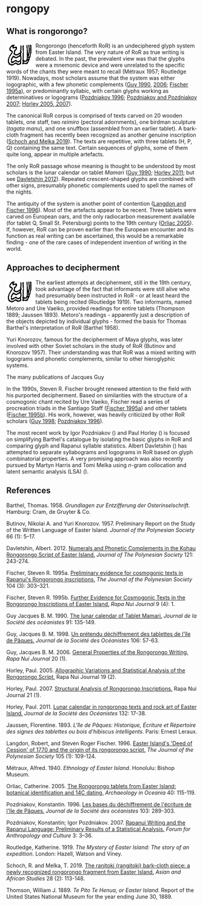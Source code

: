# rongopy
## What is rongorongo?
<img src="img/key.png" align="left">
<p>Rongorongo (henceforth RoR) is an undeciphered glyph system from Easter Island. The very nature of RoR as true writing is debated. In the past, the prevalent view was that the glyphs were a mnemonic device and were unrelated to the specific words of the chants they were meant to recall (Métraux 1957; Routledge 1919). Nowadays, most scholars assume that the system was either logographic, with a few phonetic complements (<a href="https://doi.org/10.3406/jso.1990.2882">Guy 1990,</a> <a href="https://kahualike.manoa.hawaii.edu/rnj/vol20/iss1/9/">2006</a>; <a href="https://www.jstor.org/stable/20706625">Fischer 1995a</a>), or predominantly syllabic, with certain glyphs working as determinatives or logograms (<a href="https://doi.org/10.3406/jso.1996.1995">Pozdniakov 1996</a>; <a href="http://pozdniakov.free.fr/publications/2007_Rapanui_Writing_and_the_Rapanui_Language.pdf">Pozdniakov and Pozdniakov 2007</a>; <a href="https://kahualike.manoa.hawaii.edu/rnj/vol19/iss2/6/">Horley 2005,</a><a href="https://kahualike.manoa.hawaii.edu/rnj/vol21/iss1/7/"> 2007</a>).</p>
<p>The canonical RoR corpus is comprised of texts carved on 20 wooden tablets, one staff, two <i>reimiro</i> (pectoral adornments), one birdman sculpture (<i>tagata manu</i>), and one snuffbox (assembled from an earlier tablet). A bark-cloth fragment has recently been recognized as another genuine inscription (<a href="ps://www.sav.sk/index.php?lang=sk&doc=journal-list&part=article_response_page&journal_article_no=17609">Schoch and Melka 2019</a>). The texts are repetitive, with three tablets (H, P, Q) containing the same text. Certain sequences of glyphs, some of them quite long, appear in multiple artefacts.<p>
<p>The only RoR passage whose meaning is thought to be understood by most scholars is the lunar calendar on tablet <i>Mamari</i> (<a href="https://doi.org/10.3406/jso.1990.2882">Guy 1990</a>; <a href="https://doi.org/10.4000/jso.6314">Horley 2011</a>; but see <a href="https://doi.org/10.15286/jps.121.3.243-274">Davletshin 2012</a>). Repeated crescent-shaped glyphs are combined with other signs, presumably phonetic complements used to spell the names of the nights.</p>
<p>The antiquity of the system is another point of contention (<a href="http://www.jstor.org/stable/20706648">Langdon and Fischer 1996</a>). Most of the artefacts appear to be recent. Three tablets were carved on European oars, and the only radiocarbon measurement available (for tablet Q, Small St. Petersburg) points to the 19th century (<a href="https://doi.org/10.1002/j.1834-4453.2005.tb00597.x">Orliac 2005</a>). If, however, RoR can be proven earlier than the European encounter and its function as real writing can be ascertained, this would be a remarkable finding - one of the rare cases of independent invention of writing in the world.</p>

## Approaches to decipherment
<img src="img/key.png" align="left">
<p>The earliest attempts at decipherment, still in the 19th century, took advantage of the fact that informants were still alive who had presumably been instructed in RoR - or at least heard the tablets being recited (Routledge 1919). Two informants, named Metoro and Ure Vaeiko, provided readings for entire tablets (Thompson 1889; Jaussen 1893). Metoro's readings - apparently just a description of the objects depicted by individual glyphs - formed the basis for Thomas Barthel's interpretation of RoR (Barthel 1958).</p>
<p>Yuri Knorozov, famous for the decipherment of Maya glyphs, was later involved with other Soviet scholars in the study of RoR (Butinov and Knorozov 1957). Their understanding was that RoR was a mixed writing with logograms and phonetic complements, similar to other hieroglyphic systems.</p>
<p>The many publications of Jacques Guy</p>
<p>In the 1990s, Steven R. Fischer brought renewed attention to the field with his purported decipherment. Based on similarities with the structure of a cosmogonic chant recited by Ure Vaeiko, Fischer read a series of procreation triads in the Santiago Staff (<a href="https://kahualike.manoa.hawaii.edu/rnj/vol9/iss4/1/">Fischer 1995a</a>) and other tablets (<a href="https://www.jstor.org/stable/20706625">Fischer 1995b</a>). His work, however, was heavily criticized by other RoR scholars (<a href="https://doi.org/10.3406/jso.1998.2041">Guy 1998</a>; <a href="https://doi.org/10.3406/jso.1996.1995">Pozdniakov 1996</a>).</p>
<p>The most recent work by Igor Pozdniakov () and Paul Horley () is focused on simplifying Barthel's catalogue by isolating the basic glyphs in RoR and comparing glyph and Rapanui syllable statistics. Albert Davletshin () has attempted to separate syllabograms and logograms in RoR based on glyph combinatorial properties. A very promising approach was also recently pursued by Martyn Harris and Tomi Melka using <i>n</i>-gram collocation and latent semantic analysis (LSA) ().</p>

## References
<p>Barthel, Thomas. 1958. <i>Grundlagen zur Entzifferung der Osterinselschrift.</i> Hamburg: Cram, de Gruyter & Co.</p>
<p>Butinov, Nikolai A. and Yuri Knorozov. 1957. Preliminary Report on the Study of the Written Language of Easter Island. <i>Journal of the Polynesian Society</i> 66 (1): 5–17.</p>
<p>Davletshin, Albert. 2012. <a href="https://doi.org/10.15286/jps.121.3.243-274">Numerals and Phonetic Complements in the Kohau Rongorongo Script of Easter Island.</a> <i>Journal of The Polynesian Society</i> 121: 243-274.</p>
<p>Fischer, Steven R. 1995a. <a href="https://www.jstor.org/stable/20706625">Preliminary evidence for cosmogonic texts in Rapanui's Rongorongo inscriptions.</a> <i>The Journal of the Polynesian Society</i> 104 (3): 303–321.</p>
<p>Fischer, Steven R. 1995b. <a href="https://kahualike.manoa.hawaii.edu/rnj/vol9/iss4/1/">Further Evidence for Cosmogonic Texts in the Rongorongo Inscriptions of Easter Island.</a> <i>Rapa Nui Journal</i> 9 (4): 1.</p>
<p>Guy Jacques B. M. 1990. <a href="https://doi.org/10.3406/jso.1990.2882">The lunar calendar of Tablet Mamari.</a> <i>Journal de la Société des océanistes</i> 91: 135-149.</p>
<p>Guy, Jacques B. M. 1998. <a href="https://doi.org/10.3406/jso.1998.2041">Un prétendu déchiffrement des tablettes de l'île de Pâques.</a> <i>Journal de la Société des Océanistes</i> 106: 57-63.</p>
<p>Guy, Jacques B. M. 2006. <a href="https://kahualike.manoa.hawaii.edu/rnj/vol20/iss1/9/">General Properties of the Rongorongo Writing.</a> <i>Rapa Nui Journal</i> 20 (1).</p>
<p>Horley, Paul. 2005. <a href="https://kahualike.manoa.hawaii.edu/rnj/vol19/iss2/6/">Allographic Variations and Statistical Analysis of the Rongorongo Script.</a> Rapa Nui Journal 19 (2).</p>
<p>Horley, Paul. 2007. <a href="https://kahualike.manoa.hawaii.edu/rnj/vol21/iss1/7/">Structural Analysis of Rongorongo Inscriptions.</a> Rapa Nui Journal 21 (1).</p>
<p>Horley, Paul. 2011. <a href="https://doi.org/10.4000/jso.6314">Lunar calendar in rongorongo texts and rock art of Easter Island.</a> <i>Journal de la Société des Océanistes</i> 132: 17-38.</p>
<p>Jaussen, Florentine. 1893. <i>L'île de Pâques: Historique, Écriture et Répertoire des signes des tablettes ou bois d'hibiscus intelligents</i>. Paris: Ernest Leraux.</p>
<p>Langdon, Robert, and Steven Roger Fischer. 1996. <a href="http://www.jstor.org/stable/20706648">Easter Island's 'Deed of Cession' of 1770 and the origin of its rongorongo script.</a> <i>The Journal of the Polynesian Society</i> 105 (1): 109-124.</p>
<p>Métraux, Alfred. 1940. <i>Ethnology of Easter Island</i>. Honolulu: Bishop Museum.</p>
<p>Orliac, Catherine. 2005. <a href="https://doi.org/10.1002/j.1834-4453.2005.tb00597.x">The Rongorongo tablets from Easter Island: botanical identification and 14C dating.</a> <i>Archaeology in Oceania</i> 40: 115-119.</p>
<p>Pozdniakov, Konstantin. 1996. <a href="https://doi.org/10.3406/jso.1996.1995">Les bases du déchiffrement de l'écriture de l'île de Pâques.</a> <i>Journal de la Société des océanistes</i> 103: 289-303.</p>
<p>Pozdniakov, Konstantin; Igor Pozdniakov. 2007. <a href="http://pozdniakov.free.fr/publications/2007_Rapanui_Writing_and_the_Rapanui_Language.pdf">Rapanui Writing and the Rapanui Language: Preliminary Results of a Statistical Analysis.</a> <i>Forum for Anthropology and Culture</i> 3: 3–36.</p>
<p>Routledge, Katherine. 1919. <i>The Mystery of Easter Island: The story of an expedition</i>. London: Hazell, Watson and Viney.</p>
<p>Schoch, R. and Melka, T. 2019. <a href="https://www.sav.sk/index.php?lang=sk&doc=journal-list&part=article_response_page&journal_article_no=17609">The raŋitoki (rangitoki) bark-cloth piece: a newly recognized rongorongo fragment from Easter Island.</a> <i>Asian and African Studies</i> 28 (2): 113-148.</p>
<p>Thomson, William J. 1889. <i>Te Pito Te Henua, or Easter Island.</i> Report of the United States National Museum for the year ending June 30, 1889.